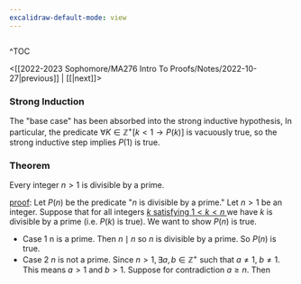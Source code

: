 ```yaml
---
excalidraw-default-mode: view
---
```



```toc

```

^TOC

<[[2022-2023 Sophomore/MA276 Intro To Proofs/Notes/2022-10-27|previous]] | [[|next]]>

### Strong Induction

The "base case" has been absorbed into the strong inductive hypothesis, In particular, the predicate $\forall K \in \mathbb{Z}^+[k<1\to P(k)]$ is vacuously true, so the strong inductive step implies $P(1)$ is true.


### Theorem
Every integer $n>1$ is divisible by a prime.

<u>proof</u>: Let $P(n)$ be the predicate "$n$ is divisible by a prime." Let $n>1$ be an integer. Suppose that for all integers <u>$k$ satisfying $1<k<n$ </u> we have $k$ is divisible by a prime (i.e. $P(k)$ is true). We want to show $P(n)$ is true.

- Case 1 n is a prime. Then $n\mid n$ so $n$ is divisible by a prime. So $P(n)$ is true.
- Case 2 $n$ is not a prime. Since $n>1, \exists a,b\in\mathbb{Z}^+$ such that $a\neq1,\;b\neq1$. This means $a>1$ and $b>1.$ Suppose for contradiction $a\geq n.$ Then
